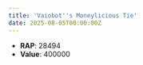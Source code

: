 ```yaml
---
title: 'Vaiobot''s Moneylicious Tie'
date: 2025-08-05T00:00:00Z
---
```

- **RAP**: 28494
- **Value**: 400000
